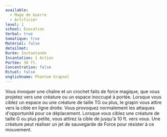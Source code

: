 ```yaml
---
available:
  - Mage de Guerre
  - Artificier
level: 1
school: Evocation
Verbal: true
Somatique: true
Matériel: false
detailmat: 
Durée: Instantanée
Incantation: 1 Action
Portée: 30 ft.
Concentration: false
Rituel: false
englishname: Phantom Grapnel
---
```

Vous invoquer une chaîne et un crochet faits de force magique, que vous projetez vers une créature ou un espace inoccupé à portée. Lorsque vous ciblez un espace ou une créature de taille TG ou plus, le grapin vous attire vers la cible en ligne droite. Vous provoquez normalement les attaques d'opportunité pour ce déplacement. Lorsque vous ciblez une créature de taille G ou plus petite, vous attirez la cible de jusqu'à 10 ft. vers vous. Une créature peut réaliser un jet de sauvegarde de Force pour résister à ce mouvement.
